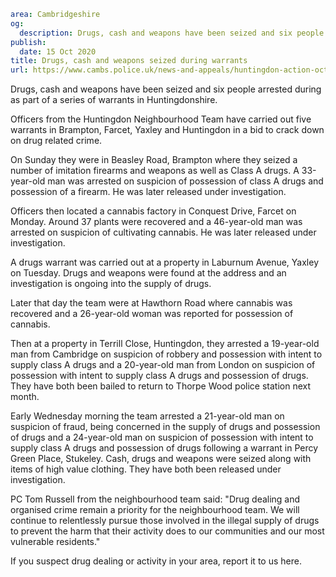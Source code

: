 ```yaml
area: Cambridgeshire
og:
  description: Drugs, cash and weapons have been seized and six people arrested during as part of a series of warrants in Huntingdonshire.
publish:
  date: 15 Oct 2020
title: Drugs, cash and weapons seized during warrants
url: https://www.cambs.police.uk/news-and-appeals/huntingdon-action-october
```

Drugs, cash and weapons have been seized and six people arrested during as part of a series of warrants in Huntingdonshire.

Officers from the Huntingdon Neighbourhood Team have carried out five warrants in Brampton, Farcet, Yaxley and Huntingdon in a bid to crack down on drug related crime.

On Sunday they were in Beasley Road, Brampton where they seized a number of imitation firearms and weapons as well as Class A drugs. A 33-year-old man was arrested on suspicion of possession of class A drugs and possession of a firearm. He was later released under investigation.

Officers then located a cannabis factory in Conquest Drive, Farcet on Monday. Around 37 plants were recovered and a 46-year-old man was arrested on suspicion of cultivating cannabis. He was later released under investigation.

A drugs warrant was carried out at a property in Laburnum Avenue, Yaxley on Tuesday. Drugs and weapons were found at the address and an investigation is ongoing into the supply of drugs.

Later that day the team were at Hawthorn Road where cannabis was recovered and a 26-year-old woman was reported for possession of cannabis.

Then at a property in Terrill Close, Huntingdon, they arrested a 19-year-old man from Cambridge on suspicion of robbery and possession with intent to supply class A drugs and a 20-year-old man from London on suspicion of possession with intent to supply class A drugs and possession of drugs. They have both been bailed to return to Thorpe Wood police station next month.

Early Wednesday morning the team arrested a 21-year-old man on suspicion of fraud, being concerned in the supply of drugs and possession of drugs and a 24-year-old man on suspicion of possession with intent to supply class A drugs and possession of drugs following a warrant in Percy Green Place, Stukeley. Cash, drugs and weapons were seized along with items of high value clothing. They have both been released under investigation.

PC Tom Russell from the neighbourhood team said: "Drug dealing and organised crime remain a priority for the neighbourhood team. We will continue to relentlessly pursue those involved in the illegal supply of drugs to prevent the harm that their activity does to our communities and our most vulnerable residents."

If you suspect drug dealing or activity in your area, report it to us here.
